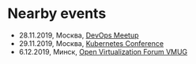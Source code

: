 # Nearby events

- 28.11.2019, Москва, [DevOps Meetup](https://tech.sravni.ru/devops-meetup)
- 29.11.2019, Москва, [Kubernetes Conference](https://corp.mail.ru/ru/press/events/at-kubernetes-conference/)
- 6.12.2019, Минск, [Open Virtualization Forum VMUG](https://ovf.by/)
